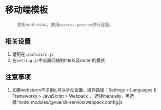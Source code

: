 # 移动端模板
> 使用vant+scss，使用`postcss-pxtorem`进行适配。

## 相关设置
1. 适配在`.postcssrc.js` 
2. 在`setting.js`中设置网站的title以及router的模式

## 注意事项
1. 如果webstorm不识别`@`,可以手动设置。操作路径：Settings > Languages & Frameworks > JavaScript > Webpack ，
   选择manually，再选择"node_modules/@vue/cli-service/webpack.config.js 

